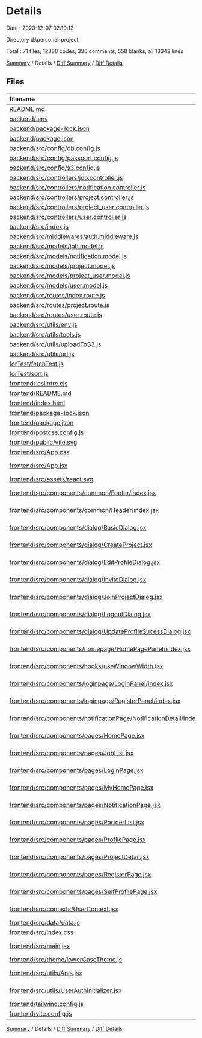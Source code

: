 # Details

Date : 2023-12-07 02:10:12

Directory d:\\personal-project

Total : 71 files,  12388 codes, 396 comments, 558 blanks, all 13342 lines

[Summary](results.md) / Details / [Diff Summary](diff.md) / [Diff Details](diff-details.md)

## Files
| filename | language | code | comment | blank | total |
| :--- | :--- | ---: | ---: | ---: | ---: |
| [README.md](/README.md) | Markdown | 1 | 0 | 0 | 1 |
| [backend/.env](/backend/.env) | Properties | 15 | 5 | 5 | 25 |
| [backend/package-lock.json](/backend/package-lock.json) | JSON | 2,896 | 0 | 1 | 2,897 |
| [backend/package.json](/backend/package.json) | JSON | 37 | 0 | 1 | 38 |
| [backend/src/config/db.config.js](/backend/src/config/db.config.js) | JavaScript | 8 | 1 | 2 | 11 |
| [backend/src/config/passport.config.js](/backend/src/config/passport.config.js) | JavaScript | 33 | 22 | 6 | 61 |
| [backend/src/config/s3.config.js](/backend/src/config/s3.config.js) | JavaScript | 7 | 1 | 2 | 10 |
| [backend/src/controllers/job.controller.js](/backend/src/controllers/job.controller.js) | JavaScript | 16 | 2 | 7 | 25 |
| [backend/src/controllers/notification.controller.js](/backend/src/controllers/notification.controller.js) | JavaScript | 17 | 1 | 4 | 22 |
| [backend/src/controllers/project.controller.js](/backend/src/controllers/project.controller.js) | JavaScript | 38 | 4 | 9 | 51 |
| [backend/src/controllers/project_user.controller.js](/backend/src/controllers/project_user.controller.js) | JavaScript | 42 | 2 | 8 | 52 |
| [backend/src/controllers/user.controller.js](/backend/src/controllers/user.controller.js) | JavaScript | 140 | 25 | 30 | 195 |
| [backend/src/index.js](/backend/src/index.js) | JavaScript | 30 | 21 | 13 | 64 |
| [backend/src/middlewares/auth.middleware.js](/backend/src/middlewares/auth.middleware.js) | JavaScript | 30 | 23 | 9 | 62 |
| [backend/src/models/job.model.js](/backend/src/models/job.model.js) | JavaScript | 28 | 1 | 9 | 38 |
| [backend/src/models/notification.model.js](/backend/src/models/notification.model.js) | JavaScript | 69 | 6 | 15 | 90 |
| [backend/src/models/project.model.js](/backend/src/models/project.model.js) | JavaScript | 49 | 25 | 11 | 85 |
| [backend/src/models/project_user.model.js](/backend/src/models/project_user.model.js) | JavaScript | 69 | 3 | 13 | 85 |
| [backend/src/models/user.model.js](/backend/src/models/user.model.js) | JavaScript | 190 | 15 | 42 | 247 |
| [backend/src/routes/index.route.js](/backend/src/routes/index.route.js) | JavaScript | 10 | 11 | 8 | 29 |
| [backend/src/routes/project.route.js](/backend/src/routes/project.route.js) | JavaScript | 34 | 2 | 12 | 48 |
| [backend/src/routes/user.route.js](/backend/src/routes/user.route.js) | JavaScript | 49 | 13 | 25 | 87 |
| [backend/src/utils/env.js](/backend/src/utils/env.js) | JavaScript | 19 | 0 | 8 | 27 |
| [backend/src/utils/tools.js](/backend/src/utils/tools.js) | JavaScript | 10 | 0 | 4 | 14 |
| [backend/src/utils/uploadToS3.js](/backend/src/utils/uploadToS3.js) | JavaScript | 32 | 9 | 7 | 48 |
| [backend/src/utils/url.js](/backend/src/utils/url.js) | JavaScript | 1 | 0 | 1 | 2 |
| [forTest/fetchTest.js](/forTest/fetchTest.js) | JavaScript | 14 | 0 | 2 | 16 |
| [forTest/sort.js](/forTest/sort.js) | JavaScript | 25 | 0 | 3 | 28 |
| [frontend/.eslintrc.cjs](/frontend/.eslintrc.cjs) | JavaScript | 20 | 0 | 1 | 21 |
| [frontend/README.md](/frontend/README.md) | Markdown | 5 | 0 | 4 | 9 |
| [frontend/index.html](/frontend/index.html) | HTML | 13 | 0 | 1 | 14 |
| [frontend/package-lock.json](/frontend/package-lock.json) | JSON | 5,353 | 0 | 1 | 5,354 |
| [frontend/package.json](/frontend/package.json) | JSON | 36 | 0 | 1 | 37 |
| [frontend/postcss.config.js](/frontend/postcss.config.js) | JavaScript | 6 | 0 | 1 | 7 |
| [frontend/public/vite.svg](/frontend/public/vite.svg) | XML | 1 | 0 | 0 | 1 |
| [frontend/src/App.css](/frontend/src/App.css) | CSS | 0 | 42 | 1 | 43 |
| [frontend/src/App.jsx](/frontend/src/App.jsx) | JavaScript JSX | 37 | 0 | 5 | 42 |
| [frontend/src/assets/react.svg](/frontend/src/assets/react.svg) | XML | 1 | 0 | 0 | 1 |
| [frontend/src/components/common/Footer/index.jsx](/frontend/src/components/common/Footer/index.jsx) | JavaScript JSX | 8 | 0 | 2 | 10 |
| [frontend/src/components/common/Header/index.jsx](/frontend/src/components/common/Header/index.jsx) | JavaScript JSX | 214 | 2 | 18 | 234 |
| [frontend/src/components/dialog/BasicDialog.jsx](/frontend/src/components/dialog/BasicDialog.jsx) | JavaScript JSX | 52 | 0 | 7 | 59 |
| [frontend/src/components/dialog/CreateProject.jsx](/frontend/src/components/dialog/CreateProject.jsx) | JavaScript JSX | 320 | 24 | 29 | 373 |
| [frontend/src/components/dialog/EditProfileDialog.jsx](/frontend/src/components/dialog/EditProfileDialog.jsx) | JavaScript JSX | 336 | 34 | 23 | 393 |
| [frontend/src/components/dialog/InviteDialog.jsx](/frontend/src/components/dialog/InviteDialog.jsx) | JavaScript JSX | 48 | 0 | 4 | 52 |
| [frontend/src/components/dialog/JoinProjectDialog.jsx](/frontend/src/components/dialog/JoinProjectDialog.jsx) | JavaScript JSX | 37 | 0 | 5 | 42 |
| [frontend/src/components/dialog/LogoutDialog.jsx](/frontend/src/components/dialog/LogoutDialog.jsx) | JavaScript JSX | 42 | 0 | 6 | 48 |
| [frontend/src/components/dialog/UpdateProfileSucessDialog.jsx](/frontend/src/components/dialog/UpdateProfileSucessDialog.jsx) | JavaScript JSX | 39 | 0 | 6 | 45 |
| [frontend/src/components/homepage/HomePagePanel/index.jsx](/frontend/src/components/homepage/HomePagePanel/index.jsx) | JavaScript JSX | 98 | 0 | 5 | 103 |
| [frontend/src/components/hooks/useWindowWidth.tsx](/frontend/src/components/hooks/useWindowWidth.tsx) | TypeScript JSX | 15 | 1 | 6 | 22 |
| [frontend/src/components/loginpage/LoginPanel/index.jsx](/frontend/src/components/loginpage/LoginPanel/index.jsx) | JavaScript JSX | 148 | 3 | 9 | 160 |
| [frontend/src/components/loginpage/RegisterPanel/index.jsx](/frontend/src/components/loginpage/RegisterPanel/index.jsx) | JavaScript JSX | 167 | 12 | 7 | 186 |
| [frontend/src/components/notificationPage/NotificationDetail/index.jsx](/frontend/src/components/notificationPage/NotificationDetail/index.jsx) | JavaScript JSX | 119 | 0 | 10 | 129 |
| [frontend/src/components/pages/HomePage.jsx](/frontend/src/components/pages/HomePage.jsx) | JavaScript JSX | 24 | 0 | 11 | 35 |
| [frontend/src/components/pages/JobList.jsx](/frontend/src/components/pages/JobList.jsx) | JavaScript JSX | 97 | 0 | 9 | 106 |
| [frontend/src/components/pages/LoginPage.jsx](/frontend/src/components/pages/LoginPage.jsx) | JavaScript JSX | 14 | 0 | 3 | 17 |
| [frontend/src/components/pages/MyHomePage.jsx](/frontend/src/components/pages/MyHomePage.jsx) | JavaScript JSX | 136 | 2 | 13 | 151 |
| [frontend/src/components/pages/NotificationPage.jsx](/frontend/src/components/pages/NotificationPage.jsx) | JavaScript JSX | 113 | 1 | 12 | 126 |
| [frontend/src/components/pages/PartnerList.jsx](/frontend/src/components/pages/PartnerList.jsx) | JavaScript JSX | 299 | 3 | 20 | 322 |
| [frontend/src/components/pages/ProfilePage.jsx](/frontend/src/components/pages/ProfilePage.jsx) | JavaScript JSX | 173 | 1 | 18 | 192 |
| [frontend/src/components/pages/ProjectDetail.jsx](/frontend/src/components/pages/ProjectDetail.jsx) | JavaScript JSX | 156 | 0 | 12 | 168 |
| [frontend/src/components/pages/RegisterPage.jsx](/frontend/src/components/pages/RegisterPage.jsx) | JavaScript JSX | 14 | 0 | 3 | 17 |
| [frontend/src/components/pages/SelfProfilePage.jsx](/frontend/src/components/pages/SelfProfilePage.jsx) | JavaScript JSX | 166 | 0 | 19 | 185 |
| [frontend/src/contexts/UserContext.jsx](/frontend/src/contexts/UserContext.jsx) | JavaScript JSX | 19 | 3 | 8 | 30 |
| [frontend/src/data/data.js](/frontend/src/data/data.js) | JavaScript | 32 | 0 | 3 | 35 |
| [frontend/src/index.css](/frontend/src/index.css) | CSS | 6 | 68 | 3 | 77 |
| [frontend/src/main.jsx](/frontend/src/main.jsx) | JavaScript JSX | 7 | 2 | 2 | 11 |
| [frontend/src/theme/lowerCaseTheme.js](/frontend/src/theme/lowerCaseTheme.js) | JavaScript | 9 | 0 | 3 | 12 |
| [frontend/src/utils/Apis.jsx](/frontend/src/utils/Apis.jsx) | JavaScript JSX | 59 | 4 | 5 | 68 |
| [frontend/src/utils/UserAuthInitializer.jsx](/frontend/src/utils/UserAuthInitializer.jsx) | JavaScript JSX | 28 | 0 | 2 | 30 |
| [frontend/tailwind.config.js](/frontend/tailwind.config.js) | JavaScript | 7 | 1 | 1 | 9 |
| [frontend/vite.config.js](/frontend/vite.config.js) | JavaScript | 5 | 1 | 2 | 8 |

[Summary](results.md) / Details / [Diff Summary](diff.md) / [Diff Details](diff-details.md)